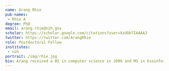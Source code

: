 ```yaml
---
name: Arang Rhie
pub-names:
 - Rhie A
degree: PhD
email: arang.rhie@nih.gov
scholar: https://scholar.google.com/citations?user=XzUOb7IAAAAJ
twitter: https://twitter.com/ArangRhie
role: Postdoctoral Fellow
institutes:
 - nih
portrait: /img/rhie.jpg
bio: Arang received a BS in computer science in 2009 and MS in bioinformatics in 2011 from Ewha Womans University. She completed her PhD in 2017 at the Genome Medicine Institute, Department of Biomedical Science, Seoul National University College of Medicine. Her dissertation research aimed to build the first high-quality Korean reference genome for use in medical diagnostics. Her role in this project was to develop new computational methods to accurately phase each haplotype of the genome. Currently she is a visiting fellow in the Genome Informatics Section at NIH/NHGRI, where her research continues to focus on the reconstruction of true haplotypes from long-read sequencing and other emerging technologies.
---
```


